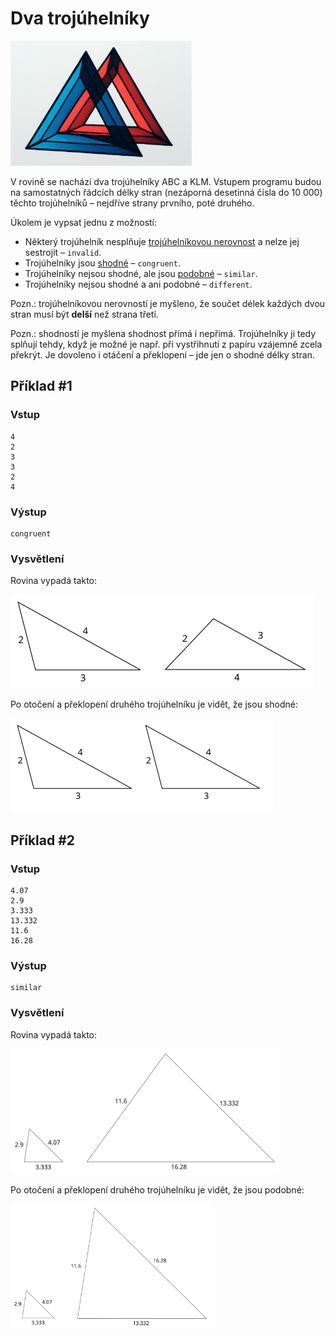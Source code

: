 # Dva trojúhelníky

<img src="cover.webp" height="200" alt="ilustrace"/>

V rovině se nachází dva trojúhelníky ABC a KLM. Vstupem programu budou na samostatných řádcích délky stran (nezáporná desetinná čísla do 10 000) těchto trojúhelníků – nejdříve strany prvního, poté druhého.

Úkolem je vypsat jednu z možností:

- Některý trojúhelník nesplňuje [trojúhelníkovou nerovnost](https://cs.wikipedia.org/wiki/Troj%C3%BAheln%C3%ADkov%C3%A1_nerovnost) a nelze jej sestrojit – `invalid`.
- Trojúhelníky jsou [shodné](https://cs.wikipedia.org/wiki/V%C4%9Bty_o_shodnosti_troj%C3%BAheln%C3%ADku) – `congruent`.
- Trojúhelníky nejsou shodné, ale jsou [podobné](https://cs.wikipedia.org/wiki/Podobnost_(geometrie)) – `similar`.
- Trojúhelníky nejsou shodné a ani podobné – `different`.

Pozn.: trojúhelníkovou nerovností je myšleno, že součet délek každých dvou stran musí být **delší** než strana třetí.

Pozn.: shodností je myšlena shodnost přímá i nepřímá. Trojúhelníky ji tedy splňují tehdy, když je možné je např. při vystřihnutí z papíru vzájemně zcela překrýt. Je dovoleno i otáčení a překlopení – jde jen o shodné délky stran.

## Příklad #1

### Vstup

```
4
2
3
3
2
4
```

### Výstup

```
congruent
```

### Vysvětlení

Rovina vypadá takto:

<img src="example1-1.webp" height="150" alt="rovina v příkladu č. 1"/>

Po otočení a překlopení druhého trojúhelníku je vidět, že jsou shodné:

<img src="example1-2.webp" height="150" alt="rovina v příkladu č. 1"/>

## Příklad #2

### Vstup

```
4.07
2.9
3.333
13.332
11.6
16.28
```

### Výstup

```
similar
```

### Vysvětlení

Rovina vypadá takto:

<img src="example2-1.webp" height="200" alt="rovina v příkladu č. 2"/>

Po otočení a překlopení druhého trojúhelníku je vidět, že jsou podobné:

<img src="example2-2.webp" height="200" alt="rovina v příkladu č. 2"/>
